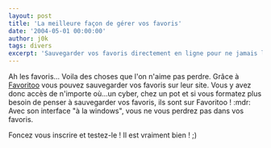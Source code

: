```yaml
---
layout: post
title: 'La meilleure façon de gérer vos favoris'
date: '2004-05-01 00:00:00'
author: j0k
tags: divers
excerpt: 'Sauvegarder vos favoris directement en ligne pour ne jamais les perdre !'
---
```


Ah les favoris... Voila des choses que l'on n'aime pas perdre. Grâce à [Favoritoo](http://www.favoritoo.com/) vous pouvez sauvegarder vos favoris sur leur site. Vous y avez donc accès de n'importe où...un cyber, chez un pot et si vous formatez plus besoin de penser à sauvegarder vos favoris, ils sont sur Favoritoo ! :mdr:   Avec son interface "à la windows", vous ne vous perdrez pas dans vos favoris.

 Foncez vous inscrire et testez-le ! Il est vraiment bien ! ;)
